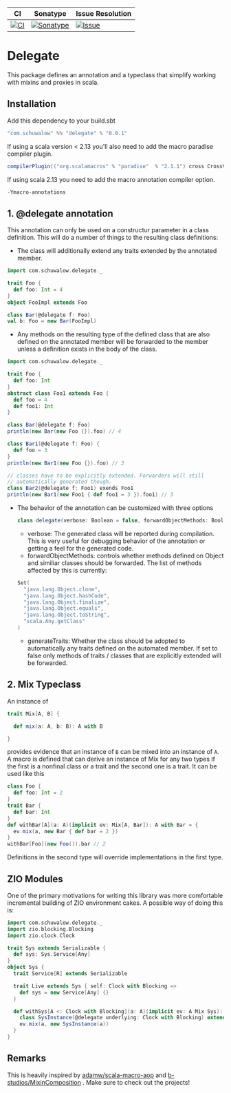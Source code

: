 | CI                                  | Sonatype                                      | Issue Resolution                |
| ---                                 | ---                                           | ---                             |
| [![CI][Badge-Circle]][Link-Circle]  | [![Sonatype][Badge-Sonatype]][Link-Sonatype]  | [![Issue][Badge-IIM]][Link-IIM] |
# Delegate
This package defines an annotation and a typeclass that simplify working with mixins and proxies in scala.

## Installation
Add this dependency to your build.sbt
```scala
"com.schuwalow" %% "delegate" % "0.0.1"
```
If using a scala version < 2.13 you'll also need to add the macro paradise compiler plugin.
```scala
compilerPlugin(("org.scalamacros" % "paradise"  % "2.1.1") cross CrossVersion.full)
```
If using scala 2.13 you need to add the macro annotation compiler option.
```scala
-Ymacro-annotations
```

## 1. @delegate annotation
This annotation can only be used on a  constructur parameter in a class definition.
This will do a number of things to the resulting class definitions:

* The class will additionally extend any traits extended by the annotated member.
```scala
import com.schuwalow.delegate._

trait Foo {
  def foo: Int = 4
}
object FooImpl extends Foo

class Bar(@delegate f: Foo)
val b: Foo = new Bar(FooImpl)
```

* Any methods on the resulting type of the defined class that are also defined on the annotated member will be forwarded to the member unless a definition exists in the body of the class.
```scala
import com.schuwalow.delegate._

trait Foo {
  def foo: Int
}
abstract class Foo1 extends Foo {
  def foo = 4
  def foo1: Int
}

class Bar(@delegate f: Foo)
println(new Bar(new Foo {}).foo) // 4

class Bar1(@delegate f: Foo) {
  def foo = 3
}
println(new Bar1(new Foo {}).foo) // 3

// classes have to be explicitly extended. Forwarders will still
// automatically generated though.
class Bar2(@delegate f: Foo1) exends Foo1
println(new Bar1(new Foo1 { def foo1 = 3 }).foo1) // 3
```

* The behavior of the annotation can be customized with three options
  ```scala
  class delegate(verbose: Boolean = false, forwardObjectMethods: Boolean = false, generateTraits: Boolean = true)
  ```
  - verbose: The generated class will be reported during compilation. This is very useful for debugging behavior of the annotation or getting a feel for the generated code.
  - forwardObjectMethods: controls whether methods defined on Object and similiar classes should be forwarded. The list of methods affected by this is currently:
  ```scala
  Set(
    "java.lang.Object.clone",
    "java.lang.Object.hashCode",
    "java.lang.Object.finalize",
    "java.lang.Object.equals",
    "java.lang.Object.toString",
    "scala.Any.getClass"
  )
  ```
  - generateTraits: Whether the class should be adopted to automatically any traits defined on the automated member. If set to false only methods of traits / classes that are explicitly extended will be forwarded.

## 2. Mix Typeclass

An instance of
```scala
trait Mix[A, B] {

  def mix(a: A, b: B): A with B

}
```
provides evidence that an instance of `B` can be mixed into an instance of `A`.
A macro is defined that can derive an instance of Mix for any two types if the first is a nonfinal class or a trait and the second one is a trait. It can be used like this
```scala
class Foo {
  def foo: Int = 2
}
trait Bar {
  def bar: Int
}
def withBar[A](a: A)(implicit ev: Mix[A, Bar]): A with Bar = {
  ev.mix(a, new Bar { def bar = 2 })
}
withBar[Foo](new Foo()).bar // 2
```
Definitions in the second type will override implementations in the first type.

## ZIO Modules
One of the primary motivations for writing this library was more comfortable incremental building
of ZIO environment cakes. A possible way of doing this is:
```scala
import com.schuwalow.delegate._
import zio.blocking.Blocking
import zio.clock.Clock

trait Sys extends Serializable {
  def sys: Sys.Service[Any]
}
object Sys {
  trait Service[R] extends Serializable

  trait Live extends Sys { self: Clock with Blocking =>
    def sys = new Service[Any] {}
  }

  def withSys[A <: Clock with Blocking](a: A)(implicit ev: A Mix Sys): A with Sys = {
    class SysInstance(@delegate underlying: Clock with Blocking) extends Live
    ev.mix(a, new SysInstance(a))
  }
}
```
## Remarks
This is heavily inspired by [adamw/scala-macro-aop](https://github.com/adamw/scala-macro-aop) and [b-studios/MixinComposition](https://github.com/b-studios/MixinComposition) . Make sure to check out the projects!

[Link-Circle]: https://circleci.com/gh/mschuwalow/delegate "circleci"
[Link-Sonatype]: https://oss.sonatype.org/content/repositories/releases/com.schuwalow/delegate_2.12/ "Sonatype Releases"
[Link-IIM]: https://isitmaintained.com/project/mschuwalow/delegate "Average time to resolve an issue"

[Badge-Circle]: https://circleci.com/gh/mschuwalow/delegate.svg?style=svg "circleci"
[Badge-Sonatype]: https://img.shields.io/nexus/r/https/oss.sonatype.org/com.schuwalow/delegate_2.12.svg "Sonatype Releases"
[Badge-IIM]: https://isitmaintained.com/badge/resolution/mschuwalow/delegate.svg "Average time to resolve an issue"

